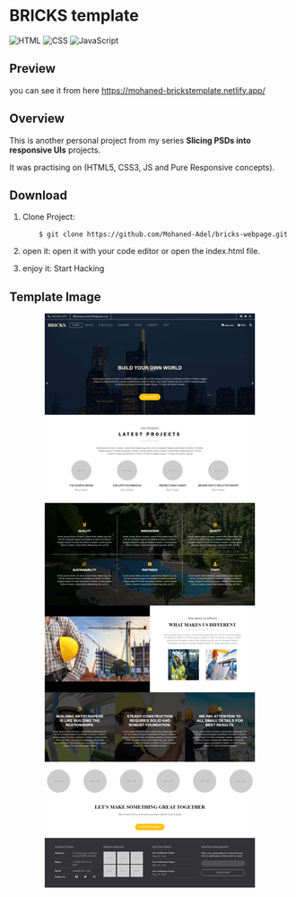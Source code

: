 # BRICKS template
![HTML](https://img.shields.io/badge/HTML-v5-red)
![CSS](https://img.shields.io/badge/CSS-v3-blue)
![JavaScript](https://img.shields.io/badge/JavaScript-JS-yellow)


## Preview
you can see it from here https://mohaned-brickstemplate.netlify.app/

## Overview 

This is another personal project from my series **Slicing PSDs into responsive UIs** projects.

It was practising on (HTML5, CSS3, JS and Pure Responsive concepts).

## Download

1. Clone Project:
    ```
        $ git clone https://github.com/Mohaned-Adel/bricks-webpage.git
    ```
2. open it:
    open it with your code editor or open the index.html file.

3. enjoy it: 
    Start Hacking

## Template Image

<p align="center" style="width: 500px; height: 500px">
    <img src="./img/template.png" alt="template Image">
</p>